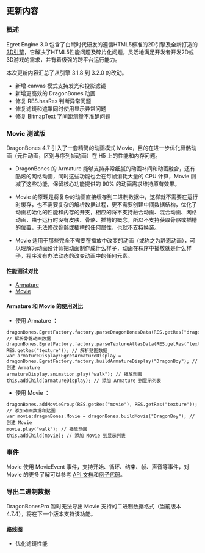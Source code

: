 ## 更新内容

### 概述

Egret Engine 3.0 包含了白鹭时代研发的遵循HTML5标准的2D引擎及全新打造的[3D引擎](https://github.com/egret-labs/egret-3d)，它解决了HTML5性能问题及碎片化问题，灵活地满足开发者开发2D或3D游戏的需求，并有着极强的跨平台运行能力。


本次更新内容汇总了从引擎 3.1.8 到 3.2.0 的改动。

* 新增 canvas 模式支持发光和投影滤镜
* 新增更高效的 DragonBones 动画
* 修复 RES.hasRes 判断异常问题
* 修复滤镜和遮罩同时使用显示异常问题
* 修复 BitmapText 字间距测量不准确问题


### Movie 测试版
DragonBones 4.7 引入了一套精简的动画模式 Movie，目的在进一步优化骨骼动画（元件动画，区别与序列帧动画）在 H5 上的性能和内存问题。

* DragonBones 的 Armature 能够支持非常细腻的动画补间和动画融合，还有酷炫的网格动画，同时这些功能也会在每帧消耗大量的 CPU 计算，Movie 削减了这些功能，保留核心功能提供的 90% 的动画需求维持原有效果。

* Movie 的原理是将复杂的动画直接缓存到二进制数据中，这样就不需要在运行时缓存，也不需要复杂的解析数据过程，更不需要创建中间数据结构，优化了动画初始化的性能和内存的开支，相应的将不支持融合动画、混合动画、网格动画，由于运行时没有皮肤、骨骼、插槽的概念，所以不支持获取骨骼或插槽的位置，无法修改骨骼或插槽的任何属性，也就不支持换装。

* Movie 适用于那些完全不需要在播放中改变的动画（或称之为静态动画），可以理解为动画设计师把动画制作成什么样子，动画在程序中播放就是什么样子，程序没有办法动态的改变动画中的任何元素。

#### 性能测试对比
* [Armature](http://developer.egret.com/cn/article/index/id/1044)
* [Movie](http://developer.egret.com/cn/article/index/id/1045)

#### Armature 和 Movie 的使用对比
* 使用 Armature ： 

```
dragonBones.EgretFactory.factory.parseDragonBonesData(RES.getRes("dragonBonesData")); // 解析骨骼动画数据
dragonBones.EgretFactory.factory.parseTextureAtlasData(RES.getRes("textureData"), RES.getRes("texture")); // 解析贴图数据
var armatureDisplay:EgretArmatureDisplay = dragonBones.EgretFactory.factory.buildArmatureDisplay("DragonBoy"); // 创建 Armature
armatureDisplay.animation.play("walk"); // 播放动画
this.addChild(armatureDisplay); // 添加 Armature 到显示列表
```

* 使用 Movie ：

```
dragonBones.addMovieGroup(RES.getRes("movie"), RES.getRes("texture")); // 添加动画数据和贴图
var movie:dragonBones.Movie = dragonBones.buildMovie("DragonBoy"); // 创建 Movie
movie.play("walk"); // 播放动画
this.addChild(movie); // 添加 Movie 到显示列表
```

### 事件
 Movie 使用 MovieEvent 事件，支持开始、循环、结束、帧、声音等事件，对 Movie 的更多了解可以参考 [API 文档](http://developer.egret.com/cn/apidoc/)和[例子代码](http://developer.egret.com/cn/portal/article/index/id/1046)。

### 导出二进制数据
DragonBonesPro 暂时无法导出 Movie 支持的二进制数据格式（当前版本4.7.4），将在下一个版本支持该功能。


#### 路线图
* 优化滤镜性能